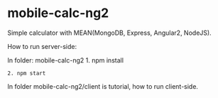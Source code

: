 # mobile-calc-ng2
Simple calculator with MEAN(MongoDB, Express, Angular2, NodeJS).

How to run server-side:

In folder: mobile-calc-ng2
    1. npm install
  
    2. npm start
    
 
In folder mobile-calc-ng2/client is tutorial, how to run client-side.

 
